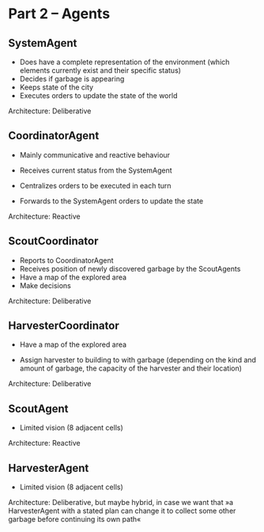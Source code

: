 # Part 2 – Agents



## SystemAgent

- Does have a complete representation of the environment
  (which elements currently exist and their specific status)
- Decides if garbage is appearing
- Keeps state of the city
- Executes orders to update the state of the world

Architecture: Deliberative



## CoordinatorAgent

- Mainly communicative and reactive behaviour


- Receives current status from the SystemAgent
- Centralizes orders to be executed in each turn
- Forwards to the SystemAgent orders to update the state

Architecture: Reactive



## ScoutCoordinator

- Reports to CoordinatorAgent
- Receives position of newly discovered garbage by the ScoutAgents
- Have a map of the explored area
- Make decisions

Architecture: Deliberative



## HarvesterCoordinator

- Have a map of the explored area

- Assign harvester to building to with garbage 
  (depending on the kind and amount of garbage, the capacity of the harvester and their location)

Architecture: Deliberative



## ScoutAgent

- Limited vision (8 adjacent cells)

Architecture: Reactive



## HarvesterAgent

- Limited vision (8 adjacent cells)

Architecture: Deliberative, but maybe hybrid, in case we want that »a HarvesterAgent with a stated plan can change it to collect some other garbage before continuing its own path«

